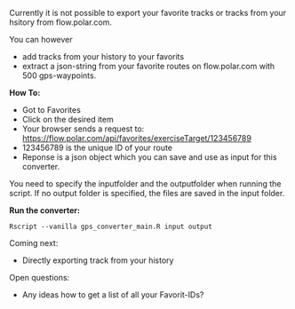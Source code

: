 Currently it is not possible to export your favorite tracks or tracks from your hsitory from flow.polar.com.

You can however 
* add tracks from your history to your favorits
* extract a json-string from your favorite routes on flow.polar.com with 500 gps-waypoints.

**How To:**
* Got to Favorites
* Click on the desired item
* Your browser sends a request to: https://flow.polar.com/api/favorites/exerciseTarget/123456789
* 123456789 is the unique ID of your route
* Reponse is a json object which you can save and use as input for this converter.



You need to specify the inputfolder and the outputfolder when running the script.
If no output folder is specified, the files are saved in the input folder.

**Run the converter:**

    Rscript --vanilla gps_converter_main.R input output


Coming next:
* Directly exporting track from your history

Open questions:
* Any ideas how to get a list of all your Favorit-IDs?
